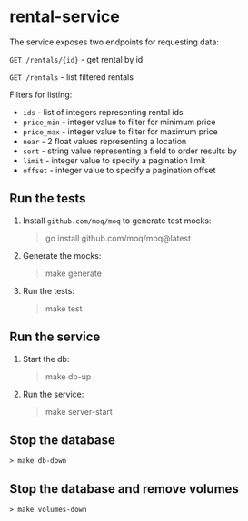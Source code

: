 # rental-service

The service exposes two endpoints for requesting data:

`GET /rentals/{id}` - get rental by id

`GET /rentals` - list filtered rentals

Filters for listing:

* `ids` - list of integers representing rental ids
* `price_min` - integer value to filter for minimum price
* `price_max` - integer value to filter for maximum price
* `near` - 2 float values representing a location
* `sort` - string value representing a field to order results by
* `limit` - integer value to specify a pagination limit
* `offset` - integer value to specify a pagination offset

    

## Run the tests

1. Install `github.com/moq/moq` to generate test mocks:

    > go install github.com/moq/moq@latest

2.  Generate the mocks:

    > make generate

3. Run the tests:

    > make test

## Run the service

1. Start the db:

    > make db-up

2. Run the service:

    > make server-start

## Stop the database

    > make db-down

## Stop the database and remove volumes

    > make volumes-down